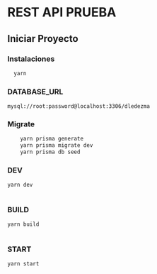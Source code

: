 
# REST API PRUEBA



## Iniciar Proyecto



### Instalaciones
```bash
  yarn
```

### DATABASE_URL
```
mysql://root:password@localhost:3306/dledezma
```

### Migrate
```bash
    yarn prisma generate
    yarn prisma migrate dev 
    yarn prisma db seed
```




### DEV

```bash
yarn dev
  
```

### BUILD

```bash
yarn build
  
```
### START

```bash
yarn start
  
```



